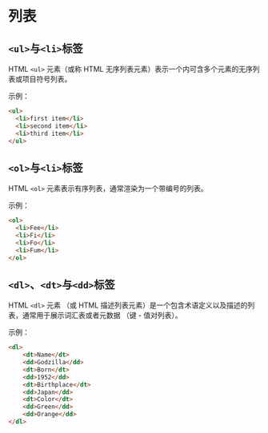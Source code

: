 # 列表
## `<ul>`与`<li>`标签
HTML `<ul>` 元素（或称 HTML 无序列表元素）表示一个内可含多个元素的无序列表或项目符号列表。

示例：
```html
<ul>
  <li>first item</li>
  <li>second item</li>
  <li>third item</li>
</ul>
```

## `<ol>`与`<li>`标签
HTML `<ol>` 元素表示有序列表，通常渲染为一个带编号的列表。

示例：

```html
<ol>
  <li>Fee</li>
  <li>Fi</li>
  <li>Fo</li>
  <li>Fum</li>
</ol>
```
## `<dl>`、`<dt>`与`<dd>`标签
HTML `<dl>` 元素 （或 HTML 描述列表元素）是一个包含术语定义以及描述的列表，通常用于展示词汇表或者元数据 （键 - 值对列表）。

示例：

```html
<dl>
    <dt>Name</dt>
    <dd>Godzilla</dd>
    <dt>Born</dt>
    <dd>1952</dd>
    <dt>Birthplace</dt>
    <dd>Japan</dd>
    <dt>Color</dt>
    <dd>Green</dd>
    <dd>Orange</dd>
</dl>
```
